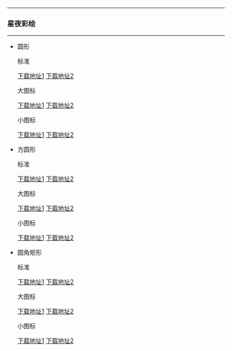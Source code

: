   ---

  ### 星夜彩绘

  ---

  - 圆形 

    标准

    [下载地址1](https://hub.fastgit.org/pzcn/emui-icons/releases/download/{ver}/StarrySky_Round.hwt)    [下载地址2](https://emui.netlify.app/StarrySky_Round.hwt)
    
    大图标

    [下载地址1](https://hub.fastgit.org/pzcn/emui-icons/releases/download/{ver}/StarrySky_Round_Big.hwt)    [下载地址2](https://emui.netlify.app/StarrySky_Round_Big.hwt)

    小图标

    [下载地址1](https://hub.fastgit.org/pzcn/emui-icons/releases/download/{ver}/StarrySky_Round_Small.hwt)    [下载地址2](https://emui.netlify.app/StarrySky_Round_Small.hwt)

  - 方圆形 

    标准
    
    [下载地址1](https://hub.fastgit.org/pzcn/emui-icons/releases/download/{ver}/StarrySky_SquareCircle.hwt)    [下载地址2](https://emui.netlify.app/StarrySky_SquareCircle.hwt)

    大图标

    [下载地址1](https://hub.fastgit.org/pzcn/emui-icons/releases/download/{ver}/StarrySky_SquareCircle_Big.hwt)    [下载地址2](https://emui.netlify.app/StarrySky_SquareCircle_Big.hwt)

    小图标

    [下载地址1](https://hub.fastgit.org/pzcn/emui-icons/releases/download/{ver}/StarrySky_SquareCircle_Small.hwt)    [下载地址2](https://emui.netlify.app/StarrySky_SquareCircle_Small.hwt)

  - 圆角矩形 

    标准
    
    [下载地址1](https://hub.fastgit.org/pzcn/emui-icons/releases/download/{ver}/StarrySky_Rectangle.hwt)    [下载地址2](https://emui.netlify.app/StarrySky_Rectangle.hwt)

    大图标

    [下载地址1](https://hub.fastgit.org/pzcn/emui-icons/releases/download/{ver}/StarrySky_Rectangle_Big.hwt)    [下载地址2](https://emui.netlify.app/StarrySky_Rectangle_Big.hwt)

    小图标

    [下载地址1](https://hub.fastgit.org/pzcn/emui-icons/releases/download/{ver}/StarrySky_Rectangle_Small.hwt)    [下载地址2](https://emui.netlify.app/StarrySky_Rectangle_Small.hwt)